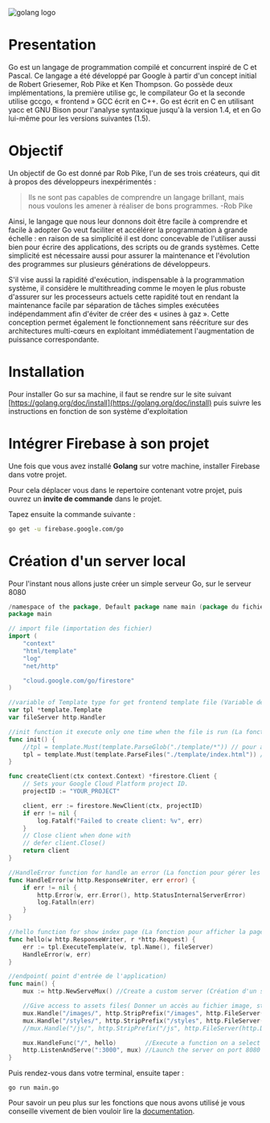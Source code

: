 ![golang logo](https://miro.medium.com/max/1400/0*7vQ8eRc28yz9k__r.png)

# Presentation

Go est un langage de programmation compilé et concurrent inspiré de C et Pascal.
Ce langage a été développé par Google à partir d'un concept initial de Robert Griesemer, Rob Pike et Ken Thompson.
Go possède deux implémentations, la première utilise gc, le compilateur Go et la seconde utilise gccgo, « frontend » GCC écrit en C++.
Go est écrit en C en utilisant yacc et GNU Bison pour l'analyse syntaxique jusqu'à la version 1.4, et en Go lui-même pour les versions suivantes (1.5).

# Objectif

Un objectif de Go est donné par Rob Pike, l'un de ses trois créateurs, qui dit à propos des développeurs inexpérimentés :
> Ils ne sont pas capables de comprendre un langage brillant, mais nous voulons les amener à réaliser de bons programmes.
> -Rob Pike

Ainsi, le langage que nous leur donnons doit être facile à comprendre et facile à adopter
Go veut faciliter et accélérer la programmation à grande échelle : en raison de sa simplicité il est donc concevable de l'utiliser aussi bien pour écrire des applications, des scripts ou de grands systèmes.
Cette simplicité est nécessaire aussi pour assurer la maintenance et l'évolution des programmes sur plusieurs générations de développeurs.

S'il vise aussi la rapidité d'exécution, indispensable à la programmation système, il considère le multithreading comme le moyen le plus robuste d'assurer sur les processeurs actuels cette rapidité tout en rendant la maintenance facile par séparation de tâches simples exécutées indépendamment afin d'éviter de créer des « usines à gaz ».
Cette conception permet également le fonctionnement sans réécriture sur des architectures multi-cœurs en exploitant immédiatement l'augmentation de puissance correspondante.

# Installation

Pour installer Go sur sa machine, il faut se rendre sur le site suivant [https://golang.org/doc/install](https://golang.org/doc/install) puis suivre les instructions en fonction de son système d'exploitation

# Intégrer Firebase à son projet

Une fois que vous avez installé **Golang** sur votre machine, installer Firebase dans votre projet.

Pour cela déplacer vous dans le repertoire contenant votre projet, puis ouvrez un **invite de commande** dans le projet.

Tapez ensuite la commande suivante :


```bash
go get -u firebase.google.com/go
```

# Création d'un server local

Pour l'instant nous allons juste créer un simple serveur Go, sur le serveur 8080

```go
/namespace of the package, Default package name main (package du fichier, par défaut le nom du package est main)
package main

// import file (importation des fichier)
import (
	"context"
	"html/template"
	"log"
	"net/http"

	"cloud.google.com/go/firestore"
)

//variable of Template type for get frontend template file (Variable de type Template pour avoir acces au fichier front)
var tpl *template.Template
var fileServer http.Handler

//init function it execute only one time when the file is run (La fonction est initialisé une seule fois au démarrage du serveur)
func init() {
	//tpl = template.Must(template.ParseGlob("./template/*")) // pour atteindre un dossier (for get all file in folder)
	tpl = template.Must(template.ParseFiles("./template/index.html")) // pour atteindre un fichier (for get a file)
}

func createClient(ctx context.Context) *firestore.Client {
	// Sets your Google Cloud Platform project ID.
	projectID := "YOUR_PROJECT"

	client, err := firestore.NewClient(ctx, projectID)
	if err != nil {
		log.Fatalf("Failed to create client: %v", err)
	}
	// Close client when done with
	// defer client.Close()
	return client
}

//HandleError function for handle an error (La fonction pour gérer les erreurs)
func HandleError(w http.ResponseWriter, err error) {
	if err != nil {
		http.Error(w, err.Error(), http.StatusInternalServerError)
		log.Fatalln(err)
	}
}

//hello function for show index page (La fonction pour afficher la page d'index)
func hello(w http.ResponseWriter, r *http.Request) {
	err := tpl.ExecuteTemplate(w, tpl.Name(), fileServer)
	HandleError(w, err)
}

//endpoint( point d'entrée de l'application)
func main() {
	mux := http.NewServeMux() //Create a custom server (Création d'un server)

	//Give access to assets files( Donner un accès au fichier image, style, ...)
	mux.Handle("/images/", http.StripPrefix("/images", http.FileServer(http.Dir("./static/images"))))
	mux.Handle("/styles/", http.StripPrefix("/styles", http.FileServer(http.Dir("./static/styles"))))
	//mux.Handle("/js/", http.StripPrefix("/js", http.FileServer(http.Dir("./static/js"))))

	mux.HandleFunc("/", hello)        //Execute a function on a select url (Executer une fonction sur quand une url est défini)
	http.ListenAndServe(":3000", mux) //Launch the server on port 8080
}
```

Puis rendez-vous dans votre terminal, ensuite taper :

```shell
go run main.go
```

Pour savoir un peu plus sur les fonctions que nous avons utilisé je vous conseille vivement de bien vouloir lire la [documentation](https://golang.org/doc/).
